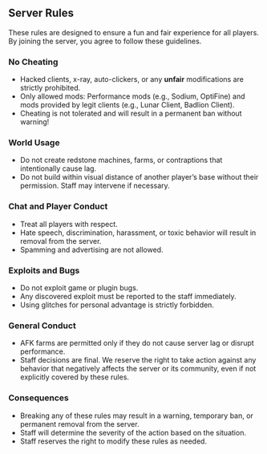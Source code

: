 
## Server Rules

These rules are designed to ensure a fun and fair experience for all players. By joining the server, you agree to follow these guidelines.

### No Cheating

- Hacked clients, x-ray, auto-clickers, or any **unfair** modifications are strictly prohibited.
- Only allowed mods: Performance mods (e.g., Sodium, OptiFine) and mods provided by legit clients (e.g., Lunar Client, Badlion Client).
- Cheating is not tolerated and will result in a permanent ban without warning!

### World Usage

- Do not create redstone machines, farms, or contraptions that intentionally cause lag.
- Do not build within visual distance of another player’s base without their permission. Staff may intervene if necessary.

### Chat and Player Conduct

- Treat all players with respect.
- Hate speech, discrimination, harassment, or toxic behavior will result in removal from the server.
- Spamming and advertising are not allowed.

### Exploits and Bugs

- Do not exploit game or plugin bugs.
- Any discovered exploit must be reported to the staff immediately.
- Using glitches for personal advantage is strictly forbidden.

### General Conduct

- AFK farms are permitted only if they do not cause server lag or disrupt performance.
- Staff decisions are final. We reserve the right to take action against any behavior that negatively affects the server or its community, even if not explicitly covered by these rules.

### Consequences

- Breaking any of these rules may result in a warning, temporary ban, or permanent removal from the server.
- Staff will determine the severity of the action based on the situation.
- Staff reserves the right to modify these rules as needed.
